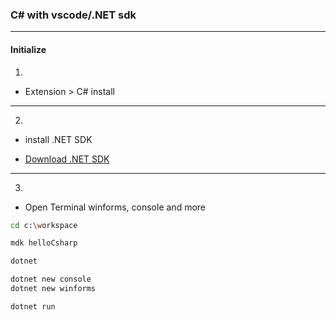 ### C# with vscode/.NET sdk 
---
#### Initialize
1. 
- Extension > C# install
---
2.
- install .NET SDK 

- [Download .NET SDK](https://dotnet.microsoft.com/en-us/download)
---
3.
- Open Terminal
winforms, console and more
```bash
cd c:\workspace

mdk helloCsharp

dotnet 

dotnet new console
dotnet new winforms

dotnet run
``` 
